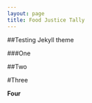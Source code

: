 ```yaml
---
layout: page
title: Food Justice Tally
---
```

##Testing Jekyll theme

###One

##Two

#Three

**Four**
